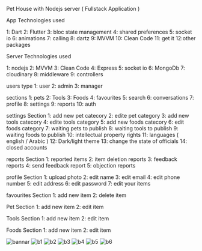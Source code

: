 Pet House with Nodejs server  ( Fullstack Application )

  App Technologies used

1: Dart
2: Flutter
3: bloc state management
4: shared preferences 
5: socket io
6: animations
7: calling
8: dartz
9: MVVM
10: Clean Code
11: get it
12:other packages

  Server Technologies used

1: nodejs
2: MVVM
3: Clean Code
4: Express
5: socket io
6: MongoDb
7: cloudinary 
8: middleware
9: controllers


 users type
1: user
2: admin
3: manager

sections
1: pets
2: Tools
3: Foods
4: favourites
5: search
6: conversations
7: profile
8: settings
9: reports
10: auth

  settings Section
1: add new pet catecory
2: edite pet category
3: add new tools catecory
4: edite tools category
5: add new foods catecory
6: edit foods category
7: waiting pets to publish
8: waiting tools to publish
9: waiting foods to publish
10: intellectual property rights
11: languages ( english / Arabic )
12: Dark/light theme
13: change the state of officials
14: closed accounts


  reports Section
1: reported items
2: item deletion reports
3: feedback reports
4: send feedback report
5: objection reports


  profile Section
1: upload photo
2: edit name
3: edit email
4: edit phone number
5: edit address
6: edit password
7: edit your items

  favourites Section
1: add new item
2: delete item

  Pet Section
1: add new item
2: edit item

  Tools Section
1: add new item
2: edit item

  Foods Section
1: add new item
2: edit item

![bannar](https://github.com/Wesam-Alessa/pet-house/assets/85794958/5c20b4f3-71b7-47da-9a21-54d2caf8e801)
![b1](https://github.com/Wesam-Alessa/pet-house/assets/85794958/c6d3d2ce-7754-4579-8ea7-9303b737fcd1)
![b2](https://github.com/Wesam-Alessa/pet-house/assets/85794958/0adcaaff-7075-4c8d-b7f8-d2dc927a6d47)
![b3](https://github.com/Wesam-Alessa/pet-house/assets/85794958/e7cbeee9-7b2f-476c-9b03-981aa65029d3)
![b4](https://github.com/Wesam-Alessa/pet-house/assets/85794958/128d4573-3139-41c4-9eb2-c5fd12f3d326)
![b5](https://github.com/Wesam-Alessa/pet-house/assets/85794958/d5989efb-2779-48c0-9998-bbc31565a111)
![b6](https://github.com/Wesam-Alessa/pet-house/assets/85794958/ef87598b-15b9-4603-bf77-7dba8c6b5c9f)


